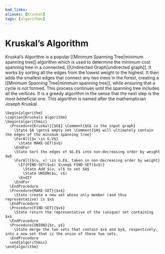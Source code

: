 ```yaml
---
bad_links: 
aliases: [Kruskal]
tags: [algorithms]
---
```

# Kruskal’s Algorithm

Kruskal’s Algorithm is a popular [[Minimum Spanning Tree|minimum spanning tree]] algorithm which is used to determine the minimum cost spanning tree in a connected, [[Undirected Graph|undirected graph]]. It works by sorting all the edges from the lowest weight to the highest. It then adds the smallest edges that connect any two trees in the forest, creating a [[Minimum Spanning Tree|minimum spanning tree]], while ensuring that a cycle is not formed. This process continues until the spanning tree includes all the vertices. It is a greedy algorithm in the sense that the next step is the most beneficial one. This algorithm is named after the mathematician Joseph Kruskal.

```pseudo
\begin{algorithm}
\caption{Kruskals Algorithm}
\begin{algorithmic}
  \Procedure{Kruskal}{$G$} \Comment{$G$ is the input graph}
	\State $A \gets$ empty set \Comment{$A$ will ultimately contain the edges of the minimum spanning tree}
	\ForAll{$v \in G.V$} 
	  \State MAKE-SET($v$) 
	\EndFor
	\State Sort the edges of $G.E$ into non-decreasing order by weight $w$
	\ForAll{$(u, v) \in G.E$, taken in non-decreasing order by weight}
	  \If{FIND-SET($u$) $\neq$ FIND-SET($v$)}
		\State Add $(u, v)$ to set $A$
		\State UNION($u, v$)
	  \EndIf
	\EndFor
  \EndProcedure
  \Procedure{MAKE-SET}{$x$} 
    \State create a new set whose only member (and thus representative) is $x$
  \EndProcedure
  \Procedure{FIND-SET}{$x$}
    \State return the representative of the (unique) set containing $x$
  \EndProcedure
  \Procedure{UNION}{$x, y$}
    \State merge the two sets that contain $x$ and $y$, respectively, into a new set that is the union of these two sets.
  \EndProcedure
  \end{algorithmic}
\end{algorithm}
```